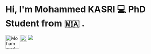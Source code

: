 

# Hi, I'm Mohammed KASRI :computer: PhD Student from :morocco: .

<a href="https://www.hackerrank.com/mrkasri">
  <img align="left" alt="Mohammed KASRI | HackerRank" width="44px" src="https://www.hackerrank.com/wp-content/uploads/2018/08/hackerrank_logo.png" />
</a>
 
 <a href="https://twitter.com/kasrimed">
  <img align="left" alt="Mohammed KASRI | Twitter" width="22px" src="https://raw.githubusercontent.com/peterthehan/peterthehan/master/assets/twitter.svg" />
</a>

![](https://visitor-badge.glitch.me/badge?page_id=mrkasri.mrkasri)
